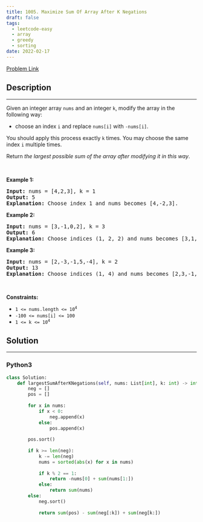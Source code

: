 ```yaml
---
title: 1005. Maximize Sum Of Array After K Negations
draft: false
tags: 
  - leetcode-easy
  - array
  - greedy
  - sorting
date: 2022-02-17
---
```


[Problem Link](https://leetcode.com/problems/maximize-sum-of-array-after-k-negations/)

## Description

---
<p>Given an integer array <code>nums</code> and an integer <code>k</code>, modify the array in the following way:</p>

<ul>
	<li>choose an index <code>i</code> and replace <code>nums[i]</code> with <code>-nums[i]</code>.</li>
</ul>

<p>You should apply this process exactly <code>k</code> times. You may choose the same index <code>i</code> multiple times.</p>

<p>Return <em>the largest possible sum of the array after modifying it in this way</em>.</p>

<p>&nbsp;</p>
<p><strong class="example">Example 1:</strong></p>

<pre>
<strong>Input:</strong> nums = [4,2,3], k = 1
<strong>Output:</strong> 5
<strong>Explanation:</strong> Choose index 1 and nums becomes [4,-2,3].
</pre>

<p><strong class="example">Example 2:</strong></p>

<pre>
<strong>Input:</strong> nums = [3,-1,0,2], k = 3
<strong>Output:</strong> 6
<strong>Explanation:</strong> Choose indices (1, 2, 2) and nums becomes [3,1,0,2].
</pre>

<p><strong class="example">Example 3:</strong></p>

<pre>
<strong>Input:</strong> nums = [2,-3,-1,5,-4], k = 2
<strong>Output:</strong> 13
<strong>Explanation:</strong> Choose indices (1, 4) and nums becomes [2,3,-1,5,4].
</pre>

<p>&nbsp;</p>
<p><strong>Constraints:</strong></p>

<ul>
	<li><code>1 &lt;= nums.length &lt;= 10<sup>4</sup></code></li>
	<li><code>-100 &lt;= nums[i] &lt;= 100</code></li>
	<li><code>1 &lt;= k &lt;= 10<sup>4</sup></code></li>
</ul>


## Solution

---
### Python3
``` py title='maximize-sum-of-array-after-k-negations'
class Solution:
    def largestSumAfterKNegations(self, nums: List[int], k: int) -> int:
        neg = []
        pos = []
        
        for x in nums:
            if x < 0:
                neg.append(x)
            else:
                pos.append(x)
        
        pos.sort()
        
        if k >= len(neg):
            k -= len(neg)
            nums = sorted(abs(x) for x in nums)
            
            if k % 2 == 1:
                return -nums[0] + sum(nums[1:])
            else:
                return sum(nums)
        else:
            neg.sort()
            
            return sum(pos) - sum(neg[:k]) + sum(neg[k:])
```

